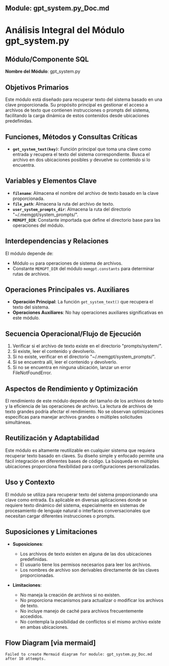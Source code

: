 ## Module: gpt_system.py_Doc.md

# Análisis Integral del Módulo gpt_system.py

## Módulo/Componente SQL
**Nombre del Módulo**: gpt_system.py

## Objetivos Primarios
Este módulo está diseñado para recuperar texto del sistema basado en una clave proporcionada. Su propósito principal es gestionar el acceso a archivos de texto que contienen instrucciones o prompts del sistema, facilitando la carga dinámica de estos contenidos desde ubicaciones predefinidas.

## Funciones, Métodos y Consultas Críticas
- **`get_system_text(key)`**: Función principal que toma una clave como entrada y recupera el texto del sistema correspondiente. Busca el archivo en dos ubicaciones posibles y devuelve su contenido si lo encuentra.

## Variables y Elementos Clave
- **`filename`**: Almacena el nombre del archivo de texto basado en la clave proporcionada.
- **`file_path`**: Almacena la ruta del archivo de texto.
- **`user_system_prompts_dir`**: Almacena la ruta del directorio "~/.memgpt/system_prompts/".
- **`MEMGPT_DIR`**: Constante importada que define el directorio base para las operaciones del módulo.

## Interdependencias y Relaciones
El módulo depende de:
- Módulo `os` para operaciones de sistema de archivos.
- Constante `MEMGPT_DIR` del módulo `memgpt.constants` para determinar rutas de archivos.

## Operaciones Principales vs. Auxiliares
- **Operación Principal**: La función `get_system_text()` que recupera el texto del sistema.
- **Operaciones Auxiliares**: No hay operaciones auxiliares significativas en este módulo.

## Secuencia Operacional/Flujo de Ejecución
1. Verificar si el archivo de texto existe en el directorio "prompts/system/".
2. Si existe, leer el contenido y devolverlo.
3. Si no existe, verificar en el directorio "~/.memgpt/system_prompts/".
4. Si se encuentra allí, leer el contenido y devolverlo.
5. Si no se encuentra en ninguna ubicación, lanzar un error FileNotFoundError.

## Aspectos de Rendimiento y Optimización
El rendimiento de este módulo depende del tamaño de los archivos de texto y la eficiencia de las operaciones de archivo. La lectura de archivos de texto grandes podría afectar el rendimiento. No se observan optimizaciones específicas para manejar archivos grandes o múltiples solicitudes simultáneas.

## Reutilización y Adaptabilidad
Este módulo es altamente reutilizable en cualquier sistema que requiera recuperar texto basado en claves. Su diseño simple y enfocado permite una fácil integración en diferentes bases de código. La búsqueda en múltiples ubicaciones proporciona flexibilidad para configuraciones personalizadas.

## Uso y Contexto
El módulo se utiliza para recuperar texto del sistema proporcionando una clave como entrada. Es aplicable en diversas aplicaciones donde se requiere texto dinámico del sistema, especialmente en sistemas de procesamiento de lenguaje natural o interfaces conversacionales que necesitan cargar diferentes instrucciones o prompts.

## Suposiciones y Limitaciones
- **Suposiciones**:
  - Los archivos de texto existen en alguna de las dos ubicaciones predefinidas.
  - El usuario tiene los permisos necesarios para leer los archivos.
  - Los nombres de archivo son derivables directamente de las claves proporcionadas.
  
- **Limitaciones**:
  - No maneja la creación de archivos si no existen.
  - No proporciona mecanismos para actualizar o modificar los archivos de texto.
  - No incluye manejo de caché para archivos frecuentemente accedidos.
  - No contempla la posibilidad de conflictos si el mismo archivo existe en ambas ubicaciones.
## Flow Diagram [via mermaid]
```mermaid
Failed to create Mermaid diagram for module: gpt_system.py_Doc.md after 10 attempts.
```
